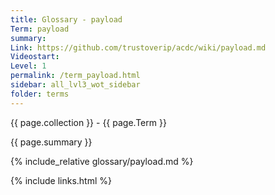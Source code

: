 ```yaml
---
title: Glossary - payload
Term: payload
summary: 
Link: https://github.com/trustoverip/acdc/wiki/payload.md
Videostart: 
Level: 1
permalink: /term_payload.html
sidebar: all_lvl3_wot_sidebar
folder: terms
---
```


{{ page.collection }} - {{ page.Term }}

   {{ page.summary }}

{% include_relative glossary/payload.md %}

 {% include links.html %} 
